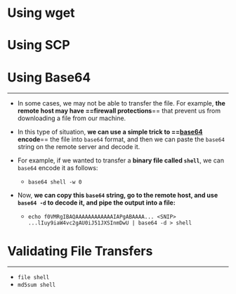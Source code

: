 # Using wget
# Using SCP
# Using Base64
---
- In some cases, we may not be able to transfer the file. For example, **the remote host may have ==firewall protections**== that prevent us from downloading a file from our machine.
- In this type of situation, **we can use a simple trick to ==[base64](https://linux.die.net/man/1/base64) encode**== the file into `base64` format, and then we can paste the `base64` string on the remote server and decode it.

- For example, if we wanted to transfer a **binary file called `shell`**, we can `base64` encode it as follows:
	- `base64 shell -w 0`

- Now, **we can copy this `base64` string, go to the remote host, and use `base64 -d` to decode it, and pipe the output into a file:**
	- `echo f0VMRgIBAQAAAAAAAAAAAAIAPgABAAAA... <SNIP> ...lIuy9iaW4vc2gAU0iJ51JXSInmDwU | base64 -d > shell`

# Validating File Transfers
---
- `file shell`
- `md5sum shell`